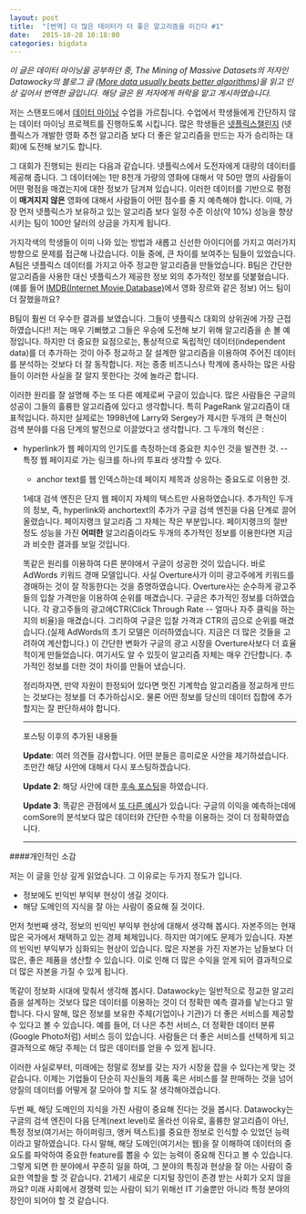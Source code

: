 ```yaml
---
layout: post
title:  "[번역] 더 많은 데이터가 더 좋은 알고리즘을 이긴다 #1"
date:   2015-10-28 10:18:00
categories: bigdata
---
```


*이 글은 데이터 마이닝을 공부하던 중, The Mining of Massive Datasets의 저자인 Datawocky의 블로그 글
([More data usually beats better
algorithms](http://anand.typepad.com/datawocky/2008/03/more-data-usual.html))을 읽고 인상 깊어서
번역한 글입니다. 해당 글은 원 저자에게 허락을 맡고 게시하였습니다.*

저는 스탠포드에서 [데이터 마이닝](http://web.stanford.edu/class/cs345a/) 수업을 가르칩니다. 수업에서
학생들에게 간단하지 않는 데이터 마이닝 프로젝트를 진행하도록 시킵니다. 많은 학생들은 [넷플릭스챌린지](http://www.netflixprize.com/) (넷플릭스가 개발한 영화 추천 알고리즘 보다 더 좋은 알고리즘을
만드는 자가 승리하는 대회)에 도전해 보기도 합니다.

그 대회가 진행되는 원리는 다음과 같습니다. 넷플릭스에서 도전자에게 대량의 데이터를 제공해 줍니다. 그
데이터에는 1만 8천개 가량의 영화에 대해서 약 50만 명의 사람들이 어떤 평점을 매겼는지에 대한 정보가
담겨져 있습니다. 이러한 데이터를 기반으로 평점이 **매겨지지 않은** 영화에 대해서 사람들이 어떤
점수를 줄 지 예측해야 합니다. 이때, 가장 먼저 넷플릭스가 보유하고 있는 알고리즘 보다 일정 수준
이상(약 10%) 성능을 향상 시키는 팀이 100만 달러의 상금을 가지게 됩니다.

가지각색의 학생들이 이미 나와 있는 방법과 새롭고 신선한 아이디어를 가지고 여러가지 방향으로 문제를
접근해 나갔습니다. 이들 중에, 큰 차이를 보여주는 팀들이 있었습니다. A팀은 넷플릭스 데이터를 가지고
아주 정교한 알고리즘을 만들었습니다. B팀은 간단한 알고리즘을 사용한 대신 넷플릭스가 제공한 정보 외의
추가적인 정보를 덧붙혔습니다.(예를 들어 [IMDB(Internet Movie Database)](http://www.imdb.com/)에서
영화 장르와 같은 정보) 어느 팀이 더 잘했을까요?

B팀이 훨씬 더 우수한 결과를 보였습니다. 그들이 넷플릭스 대회의 상위권에 가장 근접하였습니다!! 저는
매우 기뻐했고 그들은 우승에 도전해 보기 위해 알고리즘을 손 볼 예정입니다. 하지만 더 중요한
요점으로는, 통상적으로 독립적인 데이터(independent data)를 더 추가하는 것이 아주 정교하고 잘 설계한
알고리즘을 이용하여 주어진 데이터를 분석하는 것보다 더 잘 동작합니다. 저는 종종 비즈니스나 학계에
종사하는 많은 사람들이 이러한 사실을 잘 알지 못한다는 것에 놀라곤 합니다.

이러한 원리를 잘 설명해 주는 또 다른 예제로써 구글이 있습니다. 많은 사람들은 구글의 성공이 그들의
훌륭한 알고리즘에 있다고 생각합니다. 특히 PageRank 알고리즘이 대표적입니다. 하지만 실제로는 1998년에
Larry와 Sergey가 제시한 두개의 큰 혁신이 검색 분야를 다음 단계의 발전으로 이끌었다고 생각합니다. 그
두개의 혁신은 :

- hyperlink가 웹 페이지의 인기도를 측정하는데 중요한 치수인 것을 발견한 것. -- 특정 웹 페이지로 가는
  링크를 하나의 투표라 생각할 수 있다.
  - anchor text를 웹 인덱스하는데 페이지 제목과 상응하는 중요도로 이용한 것.

  1세대 검색 엔진은 단지 웹 페이지 자체의 텍스트만 사용하였습니다. 추가적인 두개의 정보, 즉,
  hyperlink와 anchortext의 추가가 구글 검색 엔진을 다음 단계로 끌어 올렸습니다. 페이지랭크 알고리즘
  그 자체는 작은 부분입니다. 페이지랭크의 절반 정도 성능을 가진 **어떠한** 알고리즘이라도 두개의
  추가적인 정보를 이용한다면 지금과 비슷한 결과를 보일 것입니다.

  똑같은 원리를 이용하여 다른 분야에서 구글이 성공한 것이 있습니다. 바로 AdWords 키워드 경매
  모델입니다. 사실 Overture사가 이미 광고주에게 키워드를 경매하는 것이 잘 작동한다는 것을
  증명하였습니다. Overture사는 순수하게 광고주들의 입찰 가격만을 이용하여 순위를 매겼습니다. 구글은
  추가적인 정보를 더하였습니다. 각 광고주들의 광고에CTR(Click Through Rate -- 얼마나 자주 클릭을
  하는지의 비율)을 매겼습니다. 그리하여 구글은 입찰 가격과 CTR의 곱으로 순위를 매겼습니다.(실제
  AdWords의 초기 모델은 이러하였습니다. 지금은 더 많은 것들을 고려하여 계산합니다.) 이 간단한 변화가
  구글의 광고 시장을 Overture사보다 더 효율적이게 만들었습니다. 여기서도 알 수 있듯이 알고리즘
  자체는 매우 간단합니다. 추가적인 정보를 더한 것이 차이를 만들어 냈습니다.

  정리하자면, 만약 자원이 한정되어 있다면 멋진 기계학습 알고리즘을 정교하게 만드는 것보다는 정보를
  더 추가하십시오. 물론 어떤 정보를 당신의 데이터 집합에 추가할지는 잘 판단하셔야 합니다.

  -------
  포스팅 이후의 추가된 내용들

  **Update**: 여러 의견들 감사합니다. 어떤 분들은 흥미로운 사안을 제기하셨습니다. 조만간 해당 사안에
  대해서 다시 포스팅하겠습니다.

  **Update 2**: 해당 사안에 대한 [후속  포스팅](http://anand.typepad.com/datawocky/2008/04/data-versus-alg.html)을 하였습니다.

  **Update 3**: 똑같은 관점에서 [또 다른  예시](http://anand.typepad.com/datawocky/2008/04/more-data-beats.html)가 있습니다: 구글의 이익을
  예측하는데에 comSore의 분석보다 많은 데이터와 간단한 수학을 이용하는 것이 더 정확하였습니다.

  --------------

####개인적인 소감

저는 이 글을 인상 깊게 읽었습니다. 그 이유로는 두가지 정도가 입니다.

- 정보에도 빈익빈 부익부 현상이 생길 것이다.
- 해당 도메인의 지식을 잘 아는 사람이 중요해 질 것이다.

먼저 첫번째 생각, 정보의 빈익빈 부익부 현상에 대해서 생각해 봅시다. 자본주의는 현재 많은 국가에서
채택하고 있는 경제 체제입니다. 하지만 여기에도 문제가 있습니다. 자본의 빈익빈 부익부가 심화되는
현상이 있습니다. 많은 자본을 가진 자본가는 남들보다 더 많은, 좋은 제품을 생산할 수 있습니다. 이로
인해 더 많은 수익을 얻게 되어 결과적으로 더 많은 자본을 가질 수 있게 됩니다.

똑같이 정보화 시대에 맞춰서 생각해 봅시다. Datawocky는 일반적으로 정교한 알고리즘을 설계하는 것보다
많은 데이터를 이용하는 것이 더 정확한 예측 결과를 낳는다고 말합니다. 다시 말해, 많은 정보를 보유한
주체(기업이나 기관)가 더 좋은 서비스를 제공할 수 있다고 볼 수 있습니다. 예를 들어, 더 나은 추천
서비스, 더 정확한 데이터 분류(Google Photo처럼) 서비스 등이 있습니다. 사람들은 더 좋은 서비스를
선택하게 되고 결과적으로 해당 주체는 더 많은 데이터를 얻을 수 있게 됩니다.

이러한 사실로부터, 미래에는 정말로 정보를 갖는 자가 시장을 잡을 수 있다는게 맞는 것 같습니다. 이제는
기업들이 단순히 자신들의 제품 혹은 서비스를 잘 판매하는 것을 넘어 양질의 데이터를 어떻게 잘 모아야
할 지도 잘 생각해야겠습니다.

두번 째, 해당 도메인의 지식을 가진 사람이 중요해 진다는 것을 봅시다. Datawocky는 구글의 검색 엔진이
다음 단계(next level)로 올라선 이유로, 훌륭한 알고리즘이 아닌, 특정 정보(여기서는 하이퍼링크, 앵커
텍스트)를 중요한 정보로 인식할 수 있었던 능력이라고 말하였습니다. 다시 말해, 해당 도메인(여기서는
웹)을 잘 이해하여 데이터의 중요도를 파악하여 중요한 feature를 뽑을 수 있는 능력이 중요해 진다고 볼
수 있습니다. 그렇게 되면 한 분야에서 꾸준히 일을 하여, 그 분야의 특징과 현상을 잘 아는 사람이 중요한
역할을 할 것 같습니다. 21세기 새로운 디지털 장인이 존경 받는 사회가 오지 않을까요? 미래 사회에서
경쟁력 있는 사람이 되기 위해선 IT 기술뿐만 아니라 특정 분야의 장인이 되어야 할 것 같습니다.
